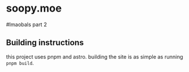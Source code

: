 # soopy.moe

#lmaobals part 2

## Building instructions

this project uses pnpm and astro. building the site is as simple as running `pnpm build`.
